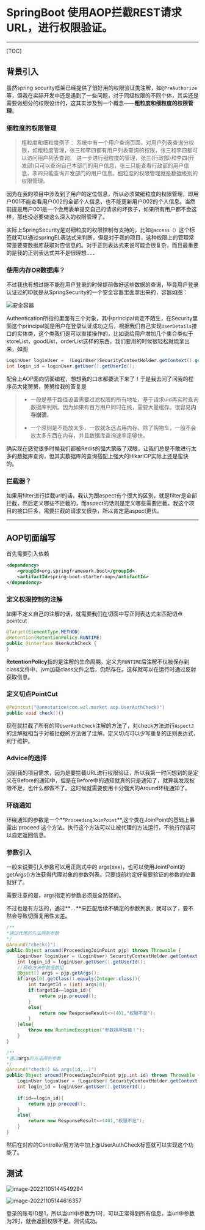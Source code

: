 # SpringBoot 使用AOP拦截REST请求URL，进行权限验证。

-----------

[TOC]

## 背景引入

虽然spring security框架已经提供了很好用的权限验证类注解，如`@PreAuthorize`等，但我在实际开发中还是遇到了一些问题，对于同级权限的不同个体，其实还是需要做细分的权限设计的，这其实涉及到一个概念——**粗粒度和细粒度的权限管理**。

### 细粒度的权限管理

> 粗粒度和细粒度例子：
> 系统中有一个用户查询页面，对用户列表查询分权限，如粗粒度管理，张三和李四都有用户列表查询的权限，张三和李四都可以访问用户列表查询。
> 进一步进行细粒度的管理，张三(行政部)和李四(开发部)只可以查询自己本部门的用户信息，张三只能查看行政部的用户信息，李四只能查询开发部门的用户信息。细粒度的权限管理就是数据级别的权限管理。

因为在我的项目中涉及到了用户的定位信息，所以必须做细粒度的权限管理，即用户001不能查看用户002的全部个人信息，也不能更新用户002的个人信息。当然前提是用户001是一个会用表单提交自己的请求的坏孩子，如果所有用户都不会这样，那也没必要做这么深入的权限管理了。

实际上SpringSecurity是对细粒度的权限控制有支持的，比如`@access（）`这个标签就可以通过springEL表达式来判断，但是对于我的项目，这种权限上的管理常常是要查数据库获取对应信息的。对于正则表达式来说可能会很复杂，而且最重要的是我的正则表达式并不是很理想......

### 使用内存OR数据库？

不过我也有想过能不能在用户登录的时候提前做好这些数据的查询，毕竟用户登录认证过的ID就是从SpringSecurity的一个安全容器里面拿出来的，容器如图：

![安全容器](https://img-blog.csdnimg.cn/20200426143820148.png#pic_center) 

Authentication所指的里面有三个对象，其中principal肯定不陌生，在Security里面这个principal就是用户在登录认证成功之后，根据我们自己实现`UserDetails`接口的实体类，这个类我们是可以直接操作的，比如说给用户增加几个集合类似于 storeList，goodList，orderList这样的东西，我们要用的时候很轻松就能拿出来，如图

```java
LoginUser loginUser =  (LoginUser)SecurityContextHolder.getContext().getAuthentication().getPrincipal();
int login_id = loginUser.getUser().getUserId();
```

配合上AOP面向切面编程，想想我的口水都要流下来了！于是我去问了问我的程序员大佬舅舅，舅舅给我的答复是

> - 一般是基于路径设置需要过滤权限的所有地址，基于请求uid再实时查询数据库判断。因为如果有百万用户同时在线，需要大量缓存。很容易**内存崩溃**。
>
> - 一个原则是不能放太多，一放就永远占用内存。除了购物车，一般不会放太多东西在内存，并且数据库查询速率足够快。

确实现在感觉很多时候我们都被Redis的强大蒙蔽了双眼，让我们总是不敢进行太多的数据库查询，但其实数据库的查询搭配上强大的HikariCP实际上还是蛮快的。

### 拦截器？

如果用filter进行拦截url的话，我认为跟aspect有个很大的区别，就是filter是全部拦截，然后定义哪些不拦截的，而aspect的话则是定义哪些需要拦截，我这个项目的接口巨多，需要拦截的请求又很杂，所以肯定是aspect更优。

-------

## AOP切面编写

首先需要引入依赖

```xml
<dependency>
    <groupId>org.springframework.boot</groupId>
    <artifactId>spring-boot-starter-aop</artifactId>
</dependency>
```

### 定义权限控制的注解

如果不定义自己的注解的话，就需要我们在切面中写正则表达式来匹配切点pointcut

```java
@Target(ElementType.METHOD)
@Retention(RetentionPolicy.RUNTIME)
public @interface UserAuthCheck {
}
```

**RetentionPolicy**指的是注解的生命周期，定义为`RUNTIME`后注解不仅被保存到class文件中，jvm加载class文件之后，仍然存在。这样就可以在运行时通过反射获取信息。

### 定义切点PointCut

```java
@Pointcut("@annotation(com.wzl.market.aop.UserAuthCheck)")
public void check(){}
```

现在就拦截了所有的带`UserAuthCheck`注解的方法了，对check方法进行`AspectJ`的注解就相当于对被拦截的方法做了注解。定义切点可以少写重复的正则表达式，利于维护。

### Advice的选择

回到我的项目需求，因为是要拦截URL进行权限验证，所以我第一时间想到的是定义在Before的通知中，但是在Before中的通知就真的只是通知了，就算我发现权限不足，也什么都做不了。这时候就需要使用十分强大的Around环绕通知了。

### 环绕通知

环绕通知的参数是一个**`ProceedingJoinPoint`**,这个类在JoinPoint的基础上暴露出 proceed 这个方法。执行这个方法可以让被代理的方法运行，不执行的话可以自定返回信息。

### 参数引入

一般来说要引入参数可以用正则式中的 args(xxx)，也可以使用JointPoint的getArgs()方法获得代理对象的参数列表。只要提前约定好需要验证的参数的位置就好了。

需要注意的是，args指定的参数必须是全路径的。

不过也是有方法的，通过**`..`**来匹配后续不确定的参数列表，就可以了，要不然会导致切面复用性太差。

```java
/**
*通过代理的方法得到参数
*/
@Around("check()")
public Object around(ProceedingJoinPoint pjp) throws Throwable {
    LoginUser loginUser = (LoginUser) SecurityContextHolder.getContext().getAuthentication().getPrincipal();
    int login_id = loginUser.getUser().getUserId();
    //获取方法参数值数组
    Object[] args = pjp.getArgs();
    if(args[0].getClass().equals(Integer.class)){
        int targetId = (int) args[0];
        if(targetId==login_id){
            return pjp.proceed();
        }
        else{
            return new ResponseResult<>(401,"权限不足");
        }
    }else{
        throw new RuntimeException("参数排序出错！");
    }
}

/**
*通过args的方法得到参数
*/
@Around("check() && args(id,..)")
public Object around(ProceedingJoinPoint pjp,int id) throws Throwable {
    LoginUser loginUser = (LoginUser) SecurityContextHolder.getContext().getAuthentication().getPrincipal();
    int login_id = loginUser.getUser().getUserId();
    
    if(id==login_id){
        return pjp.proceed();
    }
    else{
        return new ResponseResult<>(401,"权限不足");
    }
}
```

然后在对应的Controller层方法中加上@UserAuthCheck标签就可以实现这个功能了。

## 测试

![image-20221105144549294](image-20221105144549294.png)

![image-20221105144616357](image-20221105144616357.png)

登录的账号ID是1，所以当url中参数为1时，可以正常得到所有信息，当url中参数为2时，就会返回权限不足。测试成功。